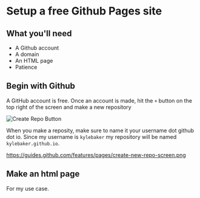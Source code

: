 # Setup a free Github Pages site

## What you'll need

- A Github account
- A domain
- An HTML page
- Patience

## Begin with Github

A GitHub account is free. Once an account is made, hit the `+` button on the top right of the screen and make a new repository

![Create Repo Button](https://guides.github.com/features/pages/create-new-repo-button.png)

When you make a reposity, make sure to name it your username dot github dot io. Since my username is `kylebaker` my repository will be named `kylebaker.github.io`.

https://guides.github.com/features/pages/create-new-repo-screen.png

## Make an html page

For my use case. 